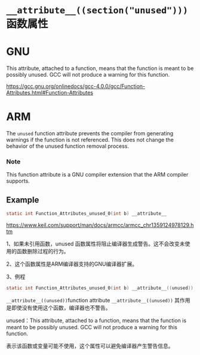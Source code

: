 # `__attribute__((section("unused")))` 函数属性
# GNU

This attribute, attached to a function, means that the function is meant to be possibly unused.  GCC will not produce a warning for this function. 

https://gcc.gnu.org/onlinedocs/gcc-4.0.0/gcc/Function-Attributes.html#Function-Attributes


# ARM
The `unused` function attribute prevents the compiler from generating     warnings if the function is not referenced. This does not change the behavior of the unused     function removal process.

### Note

This function attribute is a GNU compiler extension that the ARM compiler supports.      

## Example

```c
static int Function_Attributes_unused_0(int b) __attribute__
```

https://www.keil.com/support/man/docs/armcc/armcc_chr1359124978129.htm

1、如果未引用函数，unused 函数属性将阻止编译器生成警告。这不会改变未使用的函数删除过程的行为。

2、这个函数属性是ARM编译器支持的GNU编译器扩展。

3、例程

```c
static int Function_Attributes_unused_0(int b) __attribute__((unused))
```



`__attribute__((unused))`function attribute
`__attribute__((unused))` 其作用是即使没有使用这个函数，编译器也不警告。


unused：This attribute, attached to a function, means that the function is meant to be possibly unused. GCC will not produce a warning for this function.

表示该函数或变量可能不使用，这个属性可以避免编译器产生警告信息。